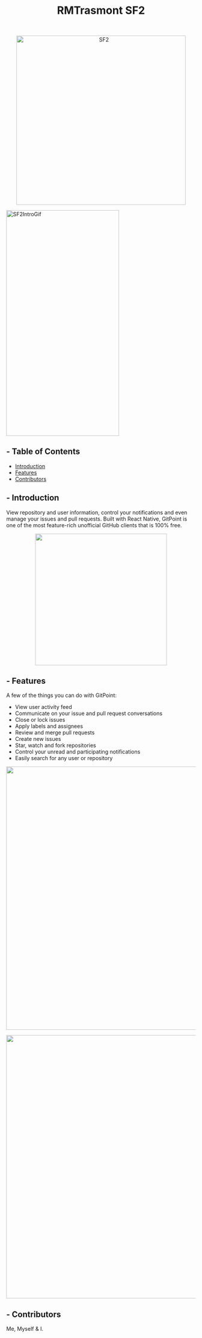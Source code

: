 

<!-- NAME AND PROJECT NAME -->
<h1 align="center"> RMTrasmont SF2 </h1> <br>

<!-- SOME BULLSHIT IMAGE -->
<p align="center">
    <img alt="SF2" title="APP ANME TITLE" src="ADD IMAGE URL HERE" width="450">
  </a>
</p>

<!-- SCREENSHOT VIDEO/GIF -->

<!--
HOW TO:

PASTE SOURCE
![SF2_4](https://github.com/RMTrasmont/FuckingGitHubTest/assets/25352404/90957ab1-a31a-4078-9743-5a0ac1ec1e44) 
![SF2Gif](https://github.com/RMTrasmont/FuckingGitHubTest/assets/25352404/38882d36-355b-45dd-8c8c-afc2b6b3ee22) 

HOW TO USE
<img src="<SOURCE URL INSDE the QUOTES>" alt="SF2_4" width="300" height="600">
-->

<img src="https://github.com/RMTrasmont/FuckingGitHubTest/assets/25352404/ccab9b78-c8cb-4856-9b5f-fd27f51ace87" alt="SF2IntroGif" width="300" height="600">


</p>

## - Table of Contents

- [Introduction](#introduction)
- [Features](#features)
- [Contributors](#contributors)



## - Introduction
<!-- SHORT APP INTRO -->

View repository and user information, control your notifications and even manage your issues and pull requests. Built with React Native, GitPoint is one of the most feature-rich unofficial GitHub clients that is 100% free.

<!-- ADD IMAGES FOR INTRO -->
<p align="center">
  <img src = "http://i.imgur.com/HowF6aM.png" width=350>
</p>

## - Features
<!-- LIST FEATURES -->

A few of the things you can do with GitPoint:

* View user activity feed
* Communicate on your issue and pull request conversations
* Close or lock issues
* Apply labels and assignees
* Review and merge pull requests
* Create new issues
* Star, watch and fork repositories
* Control your unread and participating notifications
* Easily search for any user or repository

<!-- ADD IMAGES FOR FEATURES -->
<p align="center">
  <img src = "http://i.imgur.com/IkSnFRL.png" width=700>
</p>

<p align="center">
  <img src = "http://i.imgur.com/0iorG20.png" width=700>
</p>


## - Contributors
Me, Myself & I.


